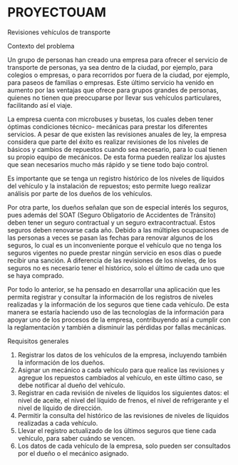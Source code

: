 # PROYECTOUAM 

Revisiones vehículos de
transporte


Contexto del problema


Un grupo de personas han creado una empresa para ofrecer el servicio de transporte de personas, ya sea dentro de la ciudad, por ejemplo, para colegios o empresas, o para recorridos por fuera de la ciudad, por ejemplo, para paseos de familias o empresas. Este último servicio ha venido en aumento por las ventajas que ofrece para grupos grandes de personas, quienes no tienen que preocuparse por llevar sus vehículos particulares, facilitando así el viaje.


La empresa cuenta con microbuses y busetas, los cuales deben tener óptimas condiciones técnico- mecánicas para prestar los diferentes servicios. A pesar de que existen las revisiones anuales de ley, la empresa considera que parte del éxito es realizar revisiones de los niveles de básicos y cambios de repuestos cuando sea necesario, para lo cual tienen su propio equipo de mecánicos. De esta forma pueden realizar los ajustes que sean necesarios mucho más rápido y se tiene todo bajo control.


Es importante que se tenga un registro histórico de los niveles de líquidos del vehículo y la instalación de repuestos; esto permite luego realizar análisis por parte de los dueños de los vehículos.


Por otra parte, los dueños señalan que son de especial interés los seguros, pues además del SOAT (Seguro Obligatorio de Accidentes de Tránsito) deben tener un seguro contractual y un seguro extracontractual. Estos seguros deben renovarse cada año. Debido a las múltiples ocupaciones de las personas a veces se pasan las fechas para renovar algunos de los seguros, lo cual es un inconveniente porque el vehículo que no tenga los seguros vigentes no puede prestar ningún servicio en esos días o puede recibir una sanción.  A diferencia de las revisiones de los niveles, de los seguros no es necesario tener el histórico, solo el último de cada uno que se haya comprado.


Por todo lo anterior, se ha pensado en desarrollar una aplicación que les permita registrar y consultar la información de los registros de niveles realizadas y la información de los seguros que tiene cada vehículo. De esta manera se estaría haciendo uso de las tecnologías de la información para apoyar uno de los procesos de la empresa, contribuyendo así a cumplir con la reglamentación y también a disminuir las pérdidas por fallas mecánicas. 

Requisitos generales


1. Registrar los datos de los vehículos de la empresa, incluyendo también la información de los dueños.
2. Asignar un mecánico a cada vehículo para que realice las revisiones y agregue los repuestos cambiados al vehículo, en este último caso, se debe notificar al dueño del vehículo.
3. Registrar en cada revisión de niveles de líquidos los siguientes datos: el nivel de aceite, el nivel del líquido de frenos, el nivel de refrigerante y el nivel de líquido de dirección.
4. Permitir la consulta del histórico de las revisiones de niveles de líquidos realizadas a cada vehículo.
5. Llevar el registro actualizado de los últimos seguros que tiene cada vehículo, para saber cuándo se vencen.
6. Los datos de cada vehículo de la empresa, solo pueden ser consultados por el dueño o el mecánico asignado.
